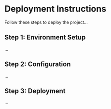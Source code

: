 # Deployment Instructions

Follow these steps to deploy the project...

## Step 1: Environment Setup
...

## Step 2: Configuration
...

## Step 3: Deployment
...
